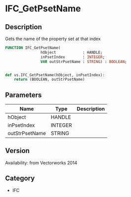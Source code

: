 # IFC_GetPsetName

## Description
Gets the name of the property set at that index

```pascal
FUNCTION IFC_GetPsetName(
				hObject            : HANDLE;
				inPsetIndex        : INTEGER;
				VAR outStrPsetName : STRING) : BOOLEAN;
```

```python

def vs.IFC_GetPsetName(hObject, inPsetIndex):
    return (BOOLEAN, outStrPsetName)
```

## Parameters
|Name|Type|Description|
|---|---|---|
|hObject|HANDLE||
|inPsetIndex|INTEGER||
|outStrPsetName|STRING||

## Version
Availability: from Vectorworks 2014
## Category
* IFC

